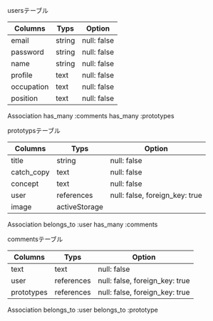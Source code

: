usersテーブル

| Columns     | Typs        | Option           |
| ----------- |------------ | -----------------|
| email       |   string    | null: false      |
| password    |   string    | null: false      |
| name        |   string    | null: false      |
| profile     |   text      | null: false      |
| occupation  |   text      | null: false      |
| position    |   text      | null: false      |

Association
has_many :comments
has_many :prototypes


prototypsテーブル

| Columns     | Typs              | Option                              |
| ----------- |-------------------| ------------------------------------|
| title       |   string          | null: false                         |
| catch_copy  |   text            | null: false                         |
| concept     |   text            | null: false                         |
| user        |   references      | null: false, foreign_key: true      |
| image       |   activeStorage   |                                     |

Association
belongs_to :user
has_many :comments


commentsテーブル

| Columns     | Typs              | Option                              |
| ----------- |-------------------| ------------------------------------|
| text        |   text            | null: false                         |
| user        |   references      | null: false, foreign_key: true      |
| prototypes  |   references      | null: false, foreign_key: true      |

Association
belongs_to :user
belongs_to :prototype

